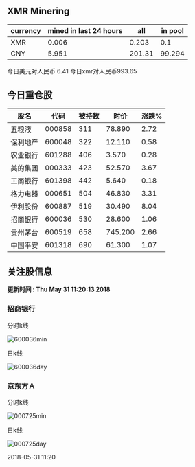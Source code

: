 ## XMR Minering

|currency|mined in last 24 hours|all|in pool|
|---|---|---|---|
|XMR|0.006|0.203|0.1|
|CNY|5.951|201.31|99.294|

今日美元对人民币 6.41	今日xmr对人民币993.65


## 今日重仓股 

|股名|代码|被持数|时价|涨跌%|
|---|---|---|---|---|
|五粮液|000858|311|78.890|2.72|
|保利地产|600048|322|12.110|0.58|
|农业银行|601288|406|3.570|0.28|
|美的集团|000333|423|52.570|3.67|
|工商银行|601398|442|5.640|0.18|
|格力电器|000651|504|46.830|3.31|
|伊利股份|600887|519|30.490|8.04|
|招商银行|600036|530|28.600|1.06|
|贵州茅台|600519|658|745.200|2.66|
|中国平安|601318|690|61.300|1.07|

## 关注股信息
**更新时间 : Thu May 31 11:20:13 2018**
### 招商银行 
分时k线

![600036min](http://image.sinajs.cn/newchart/min/n/sh600036.gif)

日k线

![600036day](http://image.sinajs.cn/newchart/daily/n/sh600036.gif)

### 京东方Ａ 
分时k线

![000725min](http://image.sinajs.cn/newchart/min/n/sz000725.gif)

日k线

![000725day](http://image.sinajs.cn/newchart/daily/n/sz000725.gif)

2018-05-31 11:20